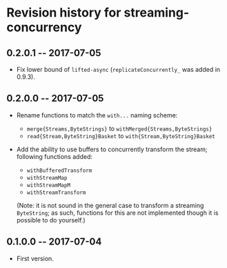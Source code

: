 # Revision history for streaming-concurrency

## 0.2.0.1  -- 2017-07-05

* Fix lower bound of `lifted-async` (`replicateConcurrently_` was
  added in 0.9.3).

## 0.2.0.0  -- 2017-07-05

* Rename functions to match the `with...` naming scheme:

    - `merge{Streams,ByteStrings}` to `withMerged{Streams,ByteStrings}`
    - `read{Stream,ByteString}Basket` to `with{Stream,ByteString}Basket`

* Add the ability to use buffers to concurrently transform the stream;
  following functions added:

    - `withBufferedTransform`
    - `withStreamMap`
    - `withStreamMapM`
    - `withStreamTransform`

    (Note: it is not sound in the general case to transform a
    streaming `ByteString`; as such, functions for this are not
    implemented though it is possible to do yourself.)

## 0.1.0.0  -- 2017-07-04

* First version.
